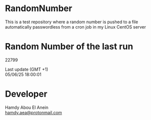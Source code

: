 # RandomNumber    
This is a test repository where a random number is pushed to a file automatically passwordless from a cron job in my Linux CentOS server    
# Random Number of the last run   
22799
      
Last update (GMT +1)    
05/06/25 18:00:01
# Developer    
Hamdy Abou El Anein   
hamdy.aea@protonmail.com
